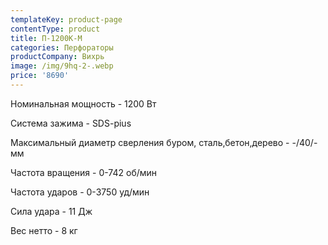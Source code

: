```yaml
---
templateKey: product-page
contentType: product
title: П-1200К-М
categories: Перфораторы
productCompany: Вихрь
image: /img/9hq-2-.webp
price: '8690'
---
```

Номинальная мощность - 1200 Вт

Система зажима - SDS-pius

Максимальный диаметр сверления буром, сталь,бетон,дерево - -/40/- мм

Частота вращения - 0-742 об/мин

Частота ударов - 0-3750 уд/мин

Сила удара - 11 Дж

Вес нетто - 8 кг
